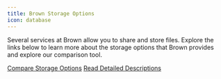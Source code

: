 ```yaml
---
title: Brown Storage Options
icon: database
---
```


Several services at Brown allow you to share and store files. Explore the links below to learn more about the storage options that Brown provides and explore our comparison tool.

<a href="https://ccv.brown.edu/storage" class="button is-link">Compare Storage Options</a>  <a href="https://ithelp.brown.edu/kb/articles/decide-how-to-store-and-share-files-for-researchers" class="button is-link">Read Detailed Descriptions</a>